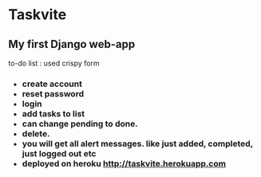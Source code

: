 # Taskvite

## My first Django web-app
to-do list : 
 used crispy form <h3>
  - create account
  - reset password
  - login
  - add tasks to list
  - can change pending to done.
  - delete.
  - you will get all alert messages. like just added, completed, just logged out etc
  - deployed on heroku
  http://taskvite.herokuapp.com

